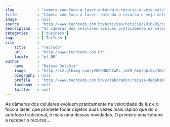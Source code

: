 ```yaml
---
slug          : "camera-com-foco-a-laser-entenda-o-recurso-e-veja-celulares-que-ja-usam"
title         : "Câmera com foco a laser: entenda o recurso e veja celulares que já usam"
image         : null
source        : "http://www.techtudo.com.br/noticias/noticia/2016/05/camera-com-foco-laser-entenda-o-recurso-e-veja-celulares-que-ja-usam.html"
description   : "As câmeras dos celulares evoluem praticamente na velocidade da luz e o foco a laser, que promete focar objetos duas vezes mais rápido que do o autofoco tradicional, é mais uma dessas novidades. O primeiro smartphone a receber o recurso..."
categories    : ['business']
tags          : ['TecTudo']
site          :
    title     : "TecTudo"
    url       : "http://www.techtudo.com.br"
    locale    : "pt_BR"
author        :
    name      : "Raíssa Delphim"
    image     : "http://s2.glbimg.com/yVG09HNOJZwRL_imY6_GeqtUpiQ=/30x30/s2.glbimg.com/5hxoKAiKyaP_BmAzGRVECkWQ0-w=/0x0:720x720/140x140/s.glbimg.com/po/tt2/f/original/2015/12/16/raissa_tt.jpg"
    biography : null
    profile   : "http://www.techtudo.com.br/colaborador/raissa-delphim.html"
    facebook  : null
    twitter   : null
---
```


As câmeras dos celulares evoluem praticamente na velocidade da luz e o foco a laser, que promete focar objetos duas vezes mais rápido que do o autofoco tradicional, é mais uma dessas novidades. O primeiro smartphone a receber o recurso...
